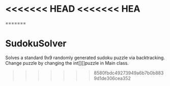 <<<<<<< HEAD
<<<<<<< HEA
=======

=======
# SudokuSolver
 Solves a standard 9x9 randomly generated sudoku puzzle via backtracking.
 Change puzzle by changing the int[][]puzzle in Main class.
>>>>>>> 8580fbdc49273949a6b7b0b8839d1de306cea352
